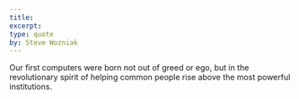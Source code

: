 ```yaml
---
title:
excerpt:
type: quote
by: Steve Wozniak
---
```


Our first computers were born not out of greed or ego, but in the revolutionary spirit of helping common people rise above the most powerful institutions.
